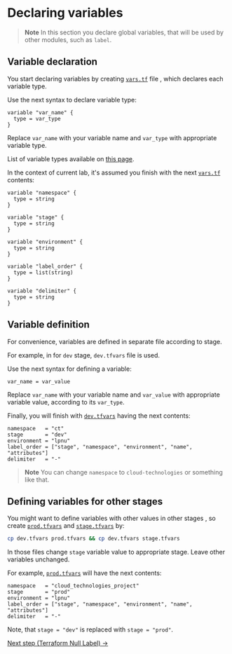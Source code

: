 # Declaring variables

> **Note**
> In this section you declare global variables, that will be used
> by other modules, such as `label`.

## Variable declaration

You start declaring variables by creating [`vars.tf`](../vars.tf) file
, which declares each variable type.

Use the next syntax to declare variable type:

```hcl
variable "var_name" {
  type = var_type
}
```

Replace `var_name` with your variable name and `var_type` with appropriate variable type.

List of variable types available on [this page](https://developer.hashicorp.com/terraform/language/expressions/types).

In the context of current lab, it's assumed you finish with the next [`vars.tf`](../vars.tf) contents:

```hcl
variable "namespace" {
  type = string
}

variable "stage" {
  type = string
}

variable "environment" {
  type = string
}

variable "label_order" {
  type = list(string)
}

variable "delimiter" {
  type = string
}
```

## Variable definition

For convenience, variables are defined in separate file according to stage.

For example, in for `dev` stage, `dev.tfvars` file is used.

Use the next syntax for defining a variable:

```hcl
var_name = var_value
```

Replace `var_name` with your variable name and `var_value`
with appropriate variable value, according to its `var_type`.

Finally, you will finish with [`dev.tfvars`](../dev.tfvars) having the next contents:

```hcl
namespace   = "ct"
stage       = "dev"
environment = "lpnu"
label_order = ["stage", "namespace", "environment", "name", "attributes"]
delimiter   = "-"
```

> **Note**
> You can change `namespace` to `cloud-technologies` or something like that.

## Defining variables for other stages

You might want to define variables with other values in other stages
, so create [`prod.tfvars`](../prod.tfvars) and [`stage.tfvars`](../stage.tfvars) by:

```bash
cp dev.tfvars prod.tfvars && cp dev.tfvars stage.tfvars
```

In those files change `stage` variable value to appropriate stage.
Leave other variables unchanged.

For example, [`prod.tfvars`](../prod.tfvars) will have the next contents:

```hcl
namespace   = "cloud_technologies_project"
stage       = "prod"
environment = "lpnu"
label_order = ["stage", "namespace", "environment", "name", "attributes"]
delimiter   = "-"
```

Note, that `stage = "dev"` is replaced with `stage = "prod"`.

[Next step (Terraform Null Label) →](./terraform-null-label.md)

